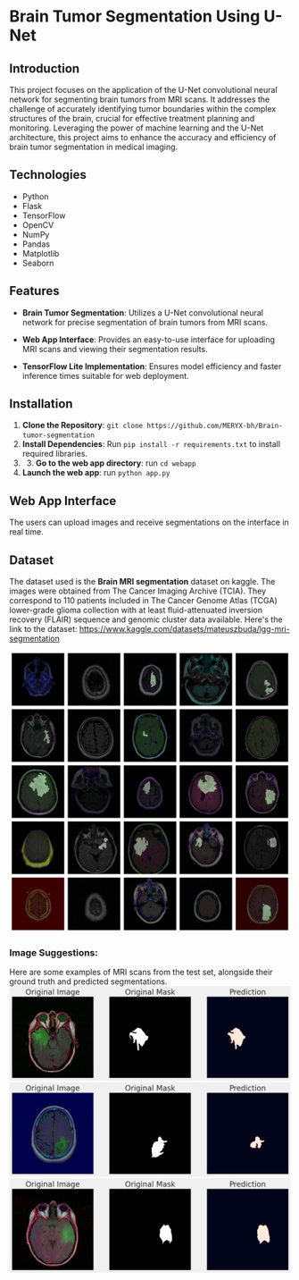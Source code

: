 # Brain Tumor Segmentation Using U-Net

## Introduction
This project focuses on the application of the U-Net convolutional neural network for segmenting brain tumors from MRI scans. It addresses the challenge of accurately identifying tumor boundaries within the complex structures of the brain, crucial for effective treatment planning and monitoring. Leveraging the power of machine learning and the U-Net architecture, this project aims to enhance the accuracy and efficiency of brain tumor segmentation in medical imaging.

## Technologies
- Python
- Flask
- TensorFlow
- OpenCV
- NumPy
- Pandas
- Matplotlib
- Seaborn

## Features
- **Brain Tumor Segmentation**: Utilizes a U-Net convolutional neural network for precise segmentation of brain tumors from MRI scans.
  
- **Web App Interface**: Provides an easy-to-use interface for uploading MRI scans and viewing their segmentation results.
- **TensorFlow Lite Implementation**: Ensures model efficiency and faster inference times suitable for web deployment.

## Installation
1. **Clone the Repository**: `git clone https://github.com/MERYX-bh/Brain-tumor-segmentation`
2. **Install Dependencies**: Run `pip install -r requirements.txt` to install required libraries.
3. 3. **Go to the web app directory**: run `cd webapp`
4. **Launch the web app**: run `python app.py`

## Web App Interface
The users can upload images and receive segmentations on the interface in real time.

## Dataset
The dataset used is the **Brain MRI segmentation** dataset on kaggle.
The images were obtained from The Cancer Imaging Archive (TCIA).
They correspond to 110 patients included in The Cancer Genome Atlas (TCGA) lower-grade glioma collection with at least fluid-attenuated inversion recovery (FLAIR) sequence and genomic cluster data available.
Here's the link to the dataset: https://www.kaggle.com/datasets/mateuszbuda/lgg-mri-segmentation

![Brain Tumor images from dataset](https://github.com/MERYX-bh/Brain-tumor-segmentation/blob/main/images/dataset.png)


### Image Suggestions:
Here are some examples of MRI scans from the test set, alongside their ground truth and predicted segmentations.
![results exemple1](https://github.com/MERYX-bh/Brain-tumor-segmentation/blob/main/images/exemple1.png)
![results exemple2](https://github.com/MERYX-bh/Brain-tumor-segmentation/blob/main/images/exemple2.png)
![results exemple3](https://github.com/MERYX-bh/Brain-tumor-segmentation/blob/main/images/exemple3.png)

